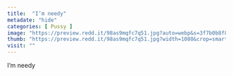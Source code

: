 ```yaml
---
title:  "I’m needy"
metadate: "hide"
categories: [ Pussy ]
image: "https://preview.redd.it/98as9mqfc7q51.jpg?auto=webp&s=3f7b0b8f894cd4058baae3227fdac4dda5c841f4"
thumb: "https://preview.redd.it/98as9mqfc7q51.jpg?width=1080&crop=smart&auto=webp&s=c499d0d4dd4e4e2cf0516d872865d57d2b8a36ce"
visit: ""
---
```

I’m needy
